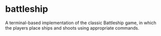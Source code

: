 # battleship
A terminal-based implementation of the classic Battleship game, in which the players place ships and shoots using appropriate commands.
